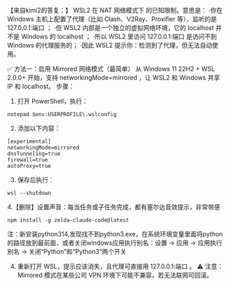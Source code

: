 【来自kimi2的答复：】 WSL2 在 NAT 网络模式下 的已知限制。意思是：
·你在 Windows 主机上配置了代理（比如 Clash、V2Ray、Proxifier 等），监听的是  127.0.0.1:端口 ；
·但 WSL2 内部是一个独立的虚拟网络环境，它的  localhost  并不是 Windows 的  localhost ；
·所以 WSL2 里访问  127.0.0.1:端口  是访问不到 Windows 的代理服务的；
·因此 WSL2 提示你：检测到了代理，但无法自动使用。

✅ 方法一：启用 Mirrored 网络模式（最简单）
从 Windows 11 22H2 + WSL 2.0.0+ 开始，支持  networkingMode=mirrored ，让 WSL2 和 Windows 共享 IP 和 localhost。
步骤：
1. 打开 PowerShell，执行：
```
notepad $env:USERPROFILE\.wslconfig
```

2. 添加以下内容：
```
[experimental]
networkingMode=mirrored
dnsTunneling=true
firewall=true
autoProxy=true
```

3. 保存后执行：
```
wsl --shutdown
```

4.【删除】设置声音：每当任务或子任务完成，都有塞尔达音效提示，非常带感
```
npm install -g zelda-claude-code@latest
```
注：新安装python314,发现找不到python3.exe，在系统环境变量里面将python的路径放到最前面，或者关闭windows应用执行别名：设置 → 应用 → 应用执行别名 → 关闭“Python”和“Python3”两个开关

4. 重新打开 WSL，提示应该消失，且代理可直接用  127.0.0.1:端口 。
⚠️ 注意：Mirrored 模式在某些公司 VPN 环境下可能不兼容，若无法联网可回滚。